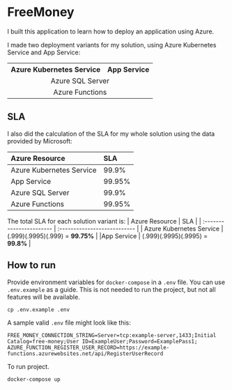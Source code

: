 # FreeMoney

I built this application to learn how to deploy an application using Azure.

I made two deployment variants for my solution, using Azure Kubernetes Service and App Service:

<table>
    <tr>
        <th>Azure Kubernetes Service</th>
        <th>App Service</th>
    </tr>
    <tr align="center">
        <td colspan="2">Azure SQL Server</td>
    </tr>
    <tr align="center">
        <td colspan="2">Azure Functions</td>
    </tr>
</table>

## SLA

I also did the calculation of the SLA for my whole solution using the data provided by Microsoft:

| Azure Resource           | SLA    |
| :----------------------- | :----- |
| Azure Kubernetes Service | 99.9%  |
| App Service              | 99.95% |
| Azure SQL Server         | 99.9%  |
| Azure Functions          | 99.95% |

The total SLA for each solution variant is:
| Azure Resource | SLA |
| :----------------------- | :--------------------------- |
| Azure Kubernetes Service | (.999)(.9995)(.999) = **99.75%** |
|App Service | (.999)(.9995)(.9995) = **99.8%** |

## How to run

Provide environment variables for `docker-compose` in a `.env` file.
You can use `.env.example` as a guide.
This is not needed to run the project, but not all features will be available.

```shell
cp .env.example .env
```

A sample valid `.env` file might look like this:

```
FREE_MONEY_CONNECTION_STRING=Server=tcp:example-server,1433;Initial Catalog=free-money;User ID=ExampleUser;Password=ExamplePass1;
AZURE_FUNCTION_REGISTER_USER_RECORD=https://example-functions.azurewebsites.net/api/RegisterUserRecord
```

To run project.

```shell
docker-compose up
```
